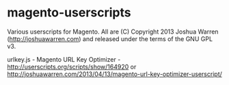 magento-userscripts
===================

Various userscripts for Magento. All are (C) Copyright 2013 Joshua Warren (http://joshuawarren.com) and released under the terms of the GNU GPL v3. 

urlkey.js - Magento URL Key Optimizer - http://userscripts.org/scripts/show/164920 or http://joshuawarren.com/2013/04/13/magento-url-key-optimizer-userscript/



